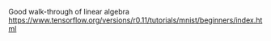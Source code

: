 
Good walk-through of linear algebra
https://www.tensorflow.org/versions/r0.11/tutorials/mnist/beginners/index.html

